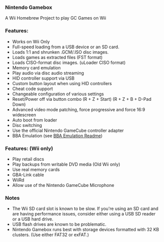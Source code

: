 ### Nintendo Gamebox
A Wii Homebrew Project to play GC Games on Wii

### Features:
* Works on Wii Only
* Full-speed loading from a USB device or an SD card.
* Loads 1:1 and shrunken .GCM/.ISO disc images.
* Loads games as extracted files (FST format)
* Loads CISO-format disc images. (uLoader CISO format)
* Memory card emulation
* Play audio via disc audio streaming
* HID controller support via USB
* Custom button layout when using HID controllers
* Cheat code support
* Changeable configuration of various settings
* Reset/Power off via button combo (R + Z + Start) (R + Z + B + D-Pad Down)
* Advanced video mode patching, force progressive and force 16:9 widescreen
* Auto boot from loader
* Disc switching
* Use the official Nintendo GameCube controller adapter
* BBA Emulation (see [BBA Emulation Readme](BBA_Readme.md))

### Features: (Wii only)
* Play retail discs
* Play backups from writable DVD media (Old Wii only)
* Use real memory cards
* GBA-Link cable
* WiiRd
* Allow use of the Nintendo GameCube Microphone

### Notes
* The Wii SD card slot is known to be slow. If you're using an SD card and are having performance issues, consider either using a USB SD reader or a USB hard drive.
* USB flash drives are known to be problematic.
* Nintendo Gamebox runs best with storage devices formatted with 32 KB clusters. (Use either FAT32 or exFAT.)
